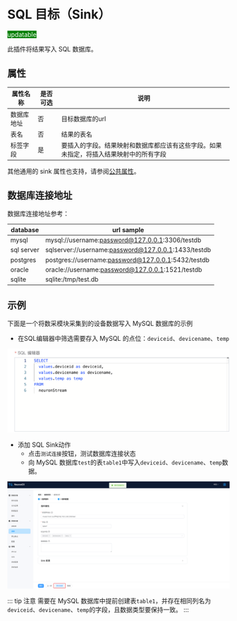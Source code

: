 # SQL 目标（Sink）

<span style="background:green;color:white">updatable</span>

此插件将结果写入 SQL 数据库。



## 属性

| 属性名称       | 是否可选 | 说明                                                         |
| -------------- | -------- | ------------------------------------------------------------ |
| 数据库地址            | 否       | 目标数据库的url                                              |
| 表名          | 否       | 结果的表名                                                   |
| 标签字段         | 是       | 要插入的字段。结果映射和数据库都应该有这些字段。如果未指定，将插入结果映射中的所有字段 |


其他通用的 sink 属性也支持，请参阅[公共属性](./sink.md#公共属性)。

## 数据库连接地址

数据库连接地址参考：

| database   | url sample                                            |
| ---------- | ----------------------------------------------------- |
| mysql      | mysql://username:password@127.0.0.1:3306/testdb |
| sql server | sqlserver://username:password@127.0.0.1:1433/testdb  |
| postgres   | postgres://username:password@127.0.0.1:5432/testdb             |
| oracle     | oracle://username:password@127.0.0.1:1521/testdb               |
| sqlite     | sqlite:/tmp/test.db                             |

## 示例

下面是一个将数采模块采集到的设备数据写入 MySQL 数据库的示例

* 在SQL编辑器中筛选需要存入 MySQL 的点位：`deviceid`、`devicename`、`temp`

<img src="../_assets/sql_sink_example1.png" alt="sql_sink_example1" style="zoom:100%;" />

* 添加 SQL Sink动作
  * 点击`测试连接`按钮，测试数据库连接状态
  * 向 MySQL 数据库`test`的表`table1`中写入`deviceid`、`devicename`、`temp`数据。

<img src="../_assets/sql_sink_example2.png" alt="sql_sink_example2" style="zoom:100%;" />

::: tip 注意
  需要在 MySQL 数据库中提前创建表`table1`，并存在相同列名为`deviceid`、`devicename`、`temp`的字段，且数据类型要保持一致。
:::